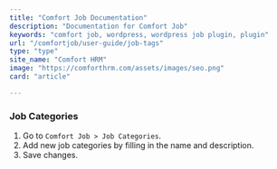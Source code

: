 ```yaml
---
title: "Comfort Job Documentation"
description: "Documentation for Comfort Job"
keywords: "comfort job, wordpress, wordpress job plugin, plugin"
url: "/comfortjob/user-guide/job-tags"
type: "type"
site_name: "Comfort HRM"
image: "https://comforthrm.com/assets/images/seo.png"
card: "article"

---
```


### Job Categories

1. Go to `Comfort Job > Job Categories`.
2. Add new job categories by filling in the name and description.
3. Save changes.


